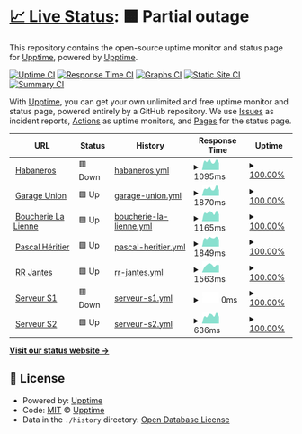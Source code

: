 # [📈 Live Status](https://upptime.github.io/upptime): <!--live status--> **🟧 Partial outage**

This repository contains the open-source uptime monitor and status page for [Upptime](https://upptime.js.org), powered by [Upptime](https://github.com/upptime/upptime).

[![Uptime CI](https://github.com/jessica-habaneros/uptime/workflows/Uptime%20CI/badge.svg)](https://github.com/jessica-habaneros/uptime/actions?query=workflow%3A%22Uptime+CI%22)
[![Response Time CI](https://github.com/jessica-habaneros/uptime/workflows/Response%20Time%20CI/badge.svg)](https://github.com/jessica-habaneros/uptime/actions?query=workflow%3A%22Response+Time+CI%22)
[![Graphs CI](https://github.com/jessica-habaneros/uptime/workflows/Graphs%20CI/badge.svg)](https://github.com/jessica-habaneros/uptime/actions?query=workflow%3A%22Graphs+CI%22)
[![Static Site CI](https://github.com/jessica-habaneros/uptime/workflows/Static%20Site%20CI/badge.svg)](https://github.com/jessica-habaneros/uptime/actions?query=workflow%3A%22Static+Site+CI%22)
[![Summary CI](https://github.com/jessica-habaneros/uptime/workflows/Summary%20CI/badge.svg)](https://github.com/jessica-habaneros/uptime/actions?query=workflow%3A%22Summary+CI%22)

With [Upptime](https://upptime.js.org), you can get your own unlimited and free uptime monitor and status page, powered entirely by a GitHub repository. We use [Issues](https://github.com/upptime/upptime/issues) as incident reports, [Actions](https://github.com/jessica-habaneros/uptime/actions) as uptime monitors, and [Pages](https://upptime.github.io/upptime) for the status page.

<!--start: status pages-->
<!-- This summary is generated by Upptime (https://github.com/upptime/upptime) -->
<!-- Do not edit this manually, your changes will be overwritten -->
<!-- prettier-ignore -->
| URL | Status | History | Response Time | Uptime |
| --- | ------ | ------- | ------------- | ------ |
| <img alt="" src="https://icons.duckduckgo.com/ip3/habaneros.ch.ico" height="13"> [Habaneros](https://habaneros.ch) | 🟥 Down | [habaneros.yml](https://github.com/jessica-habaneros/uptime/commits/HEAD/history/habaneros.yml) | <details><summary><img alt="Response time graph" src="./graphs/habaneros/response-time-week.png" height="20"> 1095ms</summary><br><a href="https://jessica-habaneros.github.io/uptime/history/habaneros"><img alt="Response time 1140" src="https://img.shields.io/endpoint?url=https%3A%2F%2Fraw.githubusercontent.com%2Fjessica-habaneros%2Fuptime%2FHEAD%2Fapi%2Fhabaneros%2Fresponse-time.json"></a><br><a href="https://jessica-habaneros.github.io/uptime/history/habaneros"><img alt="24-hour response time 777" src="https://img.shields.io/endpoint?url=https%3A%2F%2Fraw.githubusercontent.com%2Fjessica-habaneros%2Fuptime%2FHEAD%2Fapi%2Fhabaneros%2Fresponse-time-day.json"></a><br><a href="https://jessica-habaneros.github.io/uptime/history/habaneros"><img alt="7-day response time 1095" src="https://img.shields.io/endpoint?url=https%3A%2F%2Fraw.githubusercontent.com%2Fjessica-habaneros%2Fuptime%2FHEAD%2Fapi%2Fhabaneros%2Fresponse-time-week.json"></a><br><a href="https://jessica-habaneros.github.io/uptime/history/habaneros"><img alt="30-day response time 1123" src="https://img.shields.io/endpoint?url=https%3A%2F%2Fraw.githubusercontent.com%2Fjessica-habaneros%2Fuptime%2FHEAD%2Fapi%2Fhabaneros%2Fresponse-time-month.json"></a><br><a href="https://jessica-habaneros.github.io/uptime/history/habaneros"><img alt="1-year response time 1140" src="https://img.shields.io/endpoint?url=https%3A%2F%2Fraw.githubusercontent.com%2Fjessica-habaneros%2Fuptime%2FHEAD%2Fapi%2Fhabaneros%2Fresponse-time-year.json"></a></details> | <details><summary><a href="https://jessica-habaneros.github.io/uptime/history/habaneros">100.00%</a></summary><a href="https://jessica-habaneros.github.io/uptime/history/habaneros"><img alt="All-time uptime 100.00%" src="https://img.shields.io/endpoint?url=https%3A%2F%2Fraw.githubusercontent.com%2Fjessica-habaneros%2Fuptime%2FHEAD%2Fapi%2Fhabaneros%2Fuptime.json"></a><br><a href="https://jessica-habaneros.github.io/uptime/history/habaneros"><img alt="24-hour uptime 99.99%" src="https://img.shields.io/endpoint?url=https%3A%2F%2Fraw.githubusercontent.com%2Fjessica-habaneros%2Fuptime%2FHEAD%2Fapi%2Fhabaneros%2Fuptime-day.json"></a><br><a href="https://jessica-habaneros.github.io/uptime/history/habaneros"><img alt="7-day uptime 100.00%" src="https://img.shields.io/endpoint?url=https%3A%2F%2Fraw.githubusercontent.com%2Fjessica-habaneros%2Fuptime%2FHEAD%2Fapi%2Fhabaneros%2Fuptime-week.json"></a><br><a href="https://jessica-habaneros.github.io/uptime/history/habaneros"><img alt="30-day uptime 100.00%" src="https://img.shields.io/endpoint?url=https%3A%2F%2Fraw.githubusercontent.com%2Fjessica-habaneros%2Fuptime%2FHEAD%2Fapi%2Fhabaneros%2Fuptime-month.json"></a><br><a href="https://jessica-habaneros.github.io/uptime/history/habaneros"><img alt="1-year uptime 100.00%" src="https://img.shields.io/endpoint?url=https%3A%2F%2Fraw.githubusercontent.com%2Fjessica-habaneros%2Fuptime%2FHEAD%2Fapi%2Fhabaneros%2Fuptime-year.json"></a></details>
| <img alt="" src="https://icons.duckduckgo.com/ip3/garageunion.ch.ico" height="13"> [Garage Union](https://garageunion.ch) | 🟩 Up | [garage-union.yml](https://github.com/jessica-habaneros/uptime/commits/HEAD/history/garage-union.yml) | <details><summary><img alt="Response time graph" src="./graphs/garage-union/response-time-week.png" height="20"> 1870ms</summary><br><a href="https://jessica-habaneros.github.io/uptime/history/garage-union"><img alt="Response time 1843" src="https://img.shields.io/endpoint?url=https%3A%2F%2Fraw.githubusercontent.com%2Fjessica-habaneros%2Fuptime%2FHEAD%2Fapi%2Fgarage-union%2Fresponse-time.json"></a><br><a href="https://jessica-habaneros.github.io/uptime/history/garage-union"><img alt="24-hour response time 1463" src="https://img.shields.io/endpoint?url=https%3A%2F%2Fraw.githubusercontent.com%2Fjessica-habaneros%2Fuptime%2FHEAD%2Fapi%2Fgarage-union%2Fresponse-time-day.json"></a><br><a href="https://jessica-habaneros.github.io/uptime/history/garage-union"><img alt="7-day response time 1870" src="https://img.shields.io/endpoint?url=https%3A%2F%2Fraw.githubusercontent.com%2Fjessica-habaneros%2Fuptime%2FHEAD%2Fapi%2Fgarage-union%2Fresponse-time-week.json"></a><br><a href="https://jessica-habaneros.github.io/uptime/history/garage-union"><img alt="30-day response time 1833" src="https://img.shields.io/endpoint?url=https%3A%2F%2Fraw.githubusercontent.com%2Fjessica-habaneros%2Fuptime%2FHEAD%2Fapi%2Fgarage-union%2Fresponse-time-month.json"></a><br><a href="https://jessica-habaneros.github.io/uptime/history/garage-union"><img alt="1-year response time 1843" src="https://img.shields.io/endpoint?url=https%3A%2F%2Fraw.githubusercontent.com%2Fjessica-habaneros%2Fuptime%2FHEAD%2Fapi%2Fgarage-union%2Fresponse-time-year.json"></a></details> | <details><summary><a href="https://jessica-habaneros.github.io/uptime/history/garage-union">100.00%</a></summary><a href="https://jessica-habaneros.github.io/uptime/history/garage-union"><img alt="All-time uptime 100.00%" src="https://img.shields.io/endpoint?url=https%3A%2F%2Fraw.githubusercontent.com%2Fjessica-habaneros%2Fuptime%2FHEAD%2Fapi%2Fgarage-union%2Fuptime.json"></a><br><a href="https://jessica-habaneros.github.io/uptime/history/garage-union"><img alt="24-hour uptime 100.00%" src="https://img.shields.io/endpoint?url=https%3A%2F%2Fraw.githubusercontent.com%2Fjessica-habaneros%2Fuptime%2FHEAD%2Fapi%2Fgarage-union%2Fuptime-day.json"></a><br><a href="https://jessica-habaneros.github.io/uptime/history/garage-union"><img alt="7-day uptime 100.00%" src="https://img.shields.io/endpoint?url=https%3A%2F%2Fraw.githubusercontent.com%2Fjessica-habaneros%2Fuptime%2FHEAD%2Fapi%2Fgarage-union%2Fuptime-week.json"></a><br><a href="https://jessica-habaneros.github.io/uptime/history/garage-union"><img alt="30-day uptime 100.00%" src="https://img.shields.io/endpoint?url=https%3A%2F%2Fraw.githubusercontent.com%2Fjessica-habaneros%2Fuptime%2FHEAD%2Fapi%2Fgarage-union%2Fuptime-month.json"></a><br><a href="https://jessica-habaneros.github.io/uptime/history/garage-union"><img alt="1-year uptime 100.00%" src="https://img.shields.io/endpoint?url=https%3A%2F%2Fraw.githubusercontent.com%2Fjessica-habaneros%2Fuptime%2FHEAD%2Fapi%2Fgarage-union%2Fuptime-year.json"></a></details>
| <img alt="" src="https://icons.duckduckgo.com/ip3/boucherielalienne.ch.ico" height="13"> [Boucherie La Lienne](https://boucherielalienne.ch) | 🟩 Up | [boucherie-la-lienne.yml](https://github.com/jessica-habaneros/uptime/commits/HEAD/history/boucherie-la-lienne.yml) | <details><summary><img alt="Response time graph" src="./graphs/boucherie-la-lienne/response-time-week.png" height="20"> 1165ms</summary><br><a href="https://jessica-habaneros.github.io/uptime/history/boucherie-la-lienne"><img alt="Response time 1546" src="https://img.shields.io/endpoint?url=https%3A%2F%2Fraw.githubusercontent.com%2Fjessica-habaneros%2Fuptime%2FHEAD%2Fapi%2Fboucherie-la-lienne%2Fresponse-time.json"></a><br><a href="https://jessica-habaneros.github.io/uptime/history/boucherie-la-lienne"><img alt="24-hour response time 924" src="https://img.shields.io/endpoint?url=https%3A%2F%2Fraw.githubusercontent.com%2Fjessica-habaneros%2Fuptime%2FHEAD%2Fapi%2Fboucherie-la-lienne%2Fresponse-time-day.json"></a><br><a href="https://jessica-habaneros.github.io/uptime/history/boucherie-la-lienne"><img alt="7-day response time 1165" src="https://img.shields.io/endpoint?url=https%3A%2F%2Fraw.githubusercontent.com%2Fjessica-habaneros%2Fuptime%2FHEAD%2Fapi%2Fboucherie-la-lienne%2Fresponse-time-week.json"></a><br><a href="https://jessica-habaneros.github.io/uptime/history/boucherie-la-lienne"><img alt="30-day response time 1382" src="https://img.shields.io/endpoint?url=https%3A%2F%2Fraw.githubusercontent.com%2Fjessica-habaneros%2Fuptime%2FHEAD%2Fapi%2Fboucherie-la-lienne%2Fresponse-time-month.json"></a><br><a href="https://jessica-habaneros.github.io/uptime/history/boucherie-la-lienne"><img alt="1-year response time 1546" src="https://img.shields.io/endpoint?url=https%3A%2F%2Fraw.githubusercontent.com%2Fjessica-habaneros%2Fuptime%2FHEAD%2Fapi%2Fboucherie-la-lienne%2Fresponse-time-year.json"></a></details> | <details><summary><a href="https://jessica-habaneros.github.io/uptime/history/boucherie-la-lienne">100.00%</a></summary><a href="https://jessica-habaneros.github.io/uptime/history/boucherie-la-lienne"><img alt="All-time uptime 99.98%" src="https://img.shields.io/endpoint?url=https%3A%2F%2Fraw.githubusercontent.com%2Fjessica-habaneros%2Fuptime%2FHEAD%2Fapi%2Fboucherie-la-lienne%2Fuptime.json"></a><br><a href="https://jessica-habaneros.github.io/uptime/history/boucherie-la-lienne"><img alt="24-hour uptime 100.00%" src="https://img.shields.io/endpoint?url=https%3A%2F%2Fraw.githubusercontent.com%2Fjessica-habaneros%2Fuptime%2FHEAD%2Fapi%2Fboucherie-la-lienne%2Fuptime-day.json"></a><br><a href="https://jessica-habaneros.github.io/uptime/history/boucherie-la-lienne"><img alt="7-day uptime 100.00%" src="https://img.shields.io/endpoint?url=https%3A%2F%2Fraw.githubusercontent.com%2Fjessica-habaneros%2Fuptime%2FHEAD%2Fapi%2Fboucherie-la-lienne%2Fuptime-week.json"></a><br><a href="https://jessica-habaneros.github.io/uptime/history/boucherie-la-lienne"><img alt="30-day uptime 100.00%" src="https://img.shields.io/endpoint?url=https%3A%2F%2Fraw.githubusercontent.com%2Fjessica-habaneros%2Fuptime%2FHEAD%2Fapi%2Fboucherie-la-lienne%2Fuptime-month.json"></a><br><a href="https://jessica-habaneros.github.io/uptime/history/boucherie-la-lienne"><img alt="1-year uptime 99.98%" src="https://img.shields.io/endpoint?url=https%3A%2F%2Fraw.githubusercontent.com%2Fjessica-habaneros%2Fuptime%2FHEAD%2Fapi%2Fboucherie-la-lienne%2Fuptime-year.json"></a></details>
| <img alt="" src="https://icons.duckduckgo.com/ip3/pascal-heritier.ch.ico" height="13"> [Pascal Héritier](https://pascal-heritier.ch) | 🟩 Up | [pascal-heritier.yml](https://github.com/jessica-habaneros/uptime/commits/HEAD/history/pascal-heritier.yml) | <details><summary><img alt="Response time graph" src="./graphs/pascal-heritier/response-time-week.png" height="20"> 1849ms</summary><br><a href="https://jessica-habaneros.github.io/uptime/history/pascal-heritier"><img alt="Response time 1832" src="https://img.shields.io/endpoint?url=https%3A%2F%2Fraw.githubusercontent.com%2Fjessica-habaneros%2Fuptime%2FHEAD%2Fapi%2Fpascal-heritier%2Fresponse-time.json"></a><br><a href="https://jessica-habaneros.github.io/uptime/history/pascal-heritier"><img alt="24-hour response time 1511" src="https://img.shields.io/endpoint?url=https%3A%2F%2Fraw.githubusercontent.com%2Fjessica-habaneros%2Fuptime%2FHEAD%2Fapi%2Fpascal-heritier%2Fresponse-time-day.json"></a><br><a href="https://jessica-habaneros.github.io/uptime/history/pascal-heritier"><img alt="7-day response time 1849" src="https://img.shields.io/endpoint?url=https%3A%2F%2Fraw.githubusercontent.com%2Fjessica-habaneros%2Fuptime%2FHEAD%2Fapi%2Fpascal-heritier%2Fresponse-time-week.json"></a><br><a href="https://jessica-habaneros.github.io/uptime/history/pascal-heritier"><img alt="30-day response time 1868" src="https://img.shields.io/endpoint?url=https%3A%2F%2Fraw.githubusercontent.com%2Fjessica-habaneros%2Fuptime%2FHEAD%2Fapi%2Fpascal-heritier%2Fresponse-time-month.json"></a><br><a href="https://jessica-habaneros.github.io/uptime/history/pascal-heritier"><img alt="1-year response time 1832" src="https://img.shields.io/endpoint?url=https%3A%2F%2Fraw.githubusercontent.com%2Fjessica-habaneros%2Fuptime%2FHEAD%2Fapi%2Fpascal-heritier%2Fresponse-time-year.json"></a></details> | <details><summary><a href="https://jessica-habaneros.github.io/uptime/history/pascal-heritier">100.00%</a></summary><a href="https://jessica-habaneros.github.io/uptime/history/pascal-heritier"><img alt="All-time uptime 100.00%" src="https://img.shields.io/endpoint?url=https%3A%2F%2Fraw.githubusercontent.com%2Fjessica-habaneros%2Fuptime%2FHEAD%2Fapi%2Fpascal-heritier%2Fuptime.json"></a><br><a href="https://jessica-habaneros.github.io/uptime/history/pascal-heritier"><img alt="24-hour uptime 100.00%" src="https://img.shields.io/endpoint?url=https%3A%2F%2Fraw.githubusercontent.com%2Fjessica-habaneros%2Fuptime%2FHEAD%2Fapi%2Fpascal-heritier%2Fuptime-day.json"></a><br><a href="https://jessica-habaneros.github.io/uptime/history/pascal-heritier"><img alt="7-day uptime 100.00%" src="https://img.shields.io/endpoint?url=https%3A%2F%2Fraw.githubusercontent.com%2Fjessica-habaneros%2Fuptime%2FHEAD%2Fapi%2Fpascal-heritier%2Fuptime-week.json"></a><br><a href="https://jessica-habaneros.github.io/uptime/history/pascal-heritier"><img alt="30-day uptime 100.00%" src="https://img.shields.io/endpoint?url=https%3A%2F%2Fraw.githubusercontent.com%2Fjessica-habaneros%2Fuptime%2FHEAD%2Fapi%2Fpascal-heritier%2Fuptime-month.json"></a><br><a href="https://jessica-habaneros.github.io/uptime/history/pascal-heritier"><img alt="1-year uptime 100.00%" src="https://img.shields.io/endpoint?url=https%3A%2F%2Fraw.githubusercontent.com%2Fjessica-habaneros%2Fuptime%2FHEAD%2Fapi%2Fpascal-heritier%2Fuptime-year.json"></a></details>
| <img alt="" src="https://icons.duckduckgo.com/ip3/rrjantes.ch.ico" height="13"> [RR Jantes](https://rrjantes.ch) | 🟩 Up | [rr-jantes.yml](https://github.com/jessica-habaneros/uptime/commits/HEAD/history/rr-jantes.yml) | <details><summary><img alt="Response time graph" src="./graphs/rr-jantes/response-time-week.png" height="20"> 1563ms</summary><br><a href="https://jessica-habaneros.github.io/uptime/history/rr-jantes"><img alt="Response time 1812" src="https://img.shields.io/endpoint?url=https%3A%2F%2Fraw.githubusercontent.com%2Fjessica-habaneros%2Fuptime%2FHEAD%2Fapi%2Frr-jantes%2Fresponse-time.json"></a><br><a href="https://jessica-habaneros.github.io/uptime/history/rr-jantes"><img alt="24-hour response time 1619" src="https://img.shields.io/endpoint?url=https%3A%2F%2Fraw.githubusercontent.com%2Fjessica-habaneros%2Fuptime%2FHEAD%2Fapi%2Frr-jantes%2Fresponse-time-day.json"></a><br><a href="https://jessica-habaneros.github.io/uptime/history/rr-jantes"><img alt="7-day response time 1563" src="https://img.shields.io/endpoint?url=https%3A%2F%2Fraw.githubusercontent.com%2Fjessica-habaneros%2Fuptime%2FHEAD%2Fapi%2Frr-jantes%2Fresponse-time-week.json"></a><br><a href="https://jessica-habaneros.github.io/uptime/history/rr-jantes"><img alt="30-day response time 1833" src="https://img.shields.io/endpoint?url=https%3A%2F%2Fraw.githubusercontent.com%2Fjessica-habaneros%2Fuptime%2FHEAD%2Fapi%2Frr-jantes%2Fresponse-time-month.json"></a><br><a href="https://jessica-habaneros.github.io/uptime/history/rr-jantes"><img alt="1-year response time 1812" src="https://img.shields.io/endpoint?url=https%3A%2F%2Fraw.githubusercontent.com%2Fjessica-habaneros%2Fuptime%2FHEAD%2Fapi%2Frr-jantes%2Fresponse-time-year.json"></a></details> | <details><summary><a href="https://jessica-habaneros.github.io/uptime/history/rr-jantes">100.00%</a></summary><a href="https://jessica-habaneros.github.io/uptime/history/rr-jantes"><img alt="All-time uptime 100.00%" src="https://img.shields.io/endpoint?url=https%3A%2F%2Fraw.githubusercontent.com%2Fjessica-habaneros%2Fuptime%2FHEAD%2Fapi%2Frr-jantes%2Fuptime.json"></a><br><a href="https://jessica-habaneros.github.io/uptime/history/rr-jantes"><img alt="24-hour uptime 100.00%" src="https://img.shields.io/endpoint?url=https%3A%2F%2Fraw.githubusercontent.com%2Fjessica-habaneros%2Fuptime%2FHEAD%2Fapi%2Frr-jantes%2Fuptime-day.json"></a><br><a href="https://jessica-habaneros.github.io/uptime/history/rr-jantes"><img alt="7-day uptime 100.00%" src="https://img.shields.io/endpoint?url=https%3A%2F%2Fraw.githubusercontent.com%2Fjessica-habaneros%2Fuptime%2FHEAD%2Fapi%2Frr-jantes%2Fuptime-week.json"></a><br><a href="https://jessica-habaneros.github.io/uptime/history/rr-jantes"><img alt="30-day uptime 100.00%" src="https://img.shields.io/endpoint?url=https%3A%2F%2Fraw.githubusercontent.com%2Fjessica-habaneros%2Fuptime%2FHEAD%2Fapi%2Frr-jantes%2Fuptime-month.json"></a><br><a href="https://jessica-habaneros.github.io/uptime/history/rr-jantes"><img alt="1-year uptime 100.00%" src="https://img.shields.io/endpoint?url=https%3A%2F%2Fraw.githubusercontent.com%2Fjessica-habaneros%2Fuptime%2FHEAD%2Fapi%2Frr-jantes%2Fuptime-year.json"></a></details>
| <img alt="" src="https://icons.duckduckgo.com/ip3/s1.stevenroh.ch.ico" height="13"> [Serveur S1](https://s1.stevenroh.ch) | 🟥 Down | [serveur-s1.yml](https://github.com/jessica-habaneros/uptime/commits/HEAD/history/serveur-s1.yml) | <details><summary><img alt="Response time graph" src="./graphs/serveur-s1/response-time-week.png" height="20"> 0ms</summary><br><a href="https://jessica-habaneros.github.io/uptime/history/serveur-s1"><img alt="Response time 0" src="https://img.shields.io/endpoint?url=https%3A%2F%2Fraw.githubusercontent.com%2Fjessica-habaneros%2Fuptime%2FHEAD%2Fapi%2Fserveur-s1%2Fresponse-time.json"></a><br><a href="https://jessica-habaneros.github.io/uptime/history/serveur-s1"><img alt="24-hour response time 0" src="https://img.shields.io/endpoint?url=https%3A%2F%2Fraw.githubusercontent.com%2Fjessica-habaneros%2Fuptime%2FHEAD%2Fapi%2Fserveur-s1%2Fresponse-time-day.json"></a><br><a href="https://jessica-habaneros.github.io/uptime/history/serveur-s1"><img alt="7-day response time 0" src="https://img.shields.io/endpoint?url=https%3A%2F%2Fraw.githubusercontent.com%2Fjessica-habaneros%2Fuptime%2FHEAD%2Fapi%2Fserveur-s1%2Fresponse-time-week.json"></a><br><a href="https://jessica-habaneros.github.io/uptime/history/serveur-s1"><img alt="30-day response time 0" src="https://img.shields.io/endpoint?url=https%3A%2F%2Fraw.githubusercontent.com%2Fjessica-habaneros%2Fuptime%2FHEAD%2Fapi%2Fserveur-s1%2Fresponse-time-month.json"></a><br><a href="https://jessica-habaneros.github.io/uptime/history/serveur-s1"><img alt="1-year response time 0" src="https://img.shields.io/endpoint?url=https%3A%2F%2Fraw.githubusercontent.com%2Fjessica-habaneros%2Fuptime%2FHEAD%2Fapi%2Fserveur-s1%2Fresponse-time-year.json"></a></details> | <details><summary><a href="https://jessica-habaneros.github.io/uptime/history/serveur-s1">100.00%</a></summary><a href="https://jessica-habaneros.github.io/uptime/history/serveur-s1"><img alt="All-time uptime 72.81%" src="https://img.shields.io/endpoint?url=https%3A%2F%2Fraw.githubusercontent.com%2Fjessica-habaneros%2Fuptime%2FHEAD%2Fapi%2Fserveur-s1%2Fuptime.json"></a><br><a href="https://jessica-habaneros.github.io/uptime/history/serveur-s1"><img alt="24-hour uptime 100.00%" src="https://img.shields.io/endpoint?url=https%3A%2F%2Fraw.githubusercontent.com%2Fjessica-habaneros%2Fuptime%2FHEAD%2Fapi%2Fserveur-s1%2Fuptime-day.json"></a><br><a href="https://jessica-habaneros.github.io/uptime/history/serveur-s1"><img alt="7-day uptime 100.00%" src="https://img.shields.io/endpoint?url=https%3A%2F%2Fraw.githubusercontent.com%2Fjessica-habaneros%2Fuptime%2FHEAD%2Fapi%2Fserveur-s1%2Fuptime-week.json"></a><br><a href="https://jessica-habaneros.github.io/uptime/history/serveur-s1"><img alt="30-day uptime 99.34%" src="https://img.shields.io/endpoint?url=https%3A%2F%2Fraw.githubusercontent.com%2Fjessica-habaneros%2Fuptime%2FHEAD%2Fapi%2Fserveur-s1%2Fuptime-month.json"></a><br><a href="https://jessica-habaneros.github.io/uptime/history/serveur-s1"><img alt="1-year uptime 72.81%" src="https://img.shields.io/endpoint?url=https%3A%2F%2Fraw.githubusercontent.com%2Fjessica-habaneros%2Fuptime%2FHEAD%2Fapi%2Fserveur-s1%2Fuptime-year.json"></a></details>
| <img alt="" src="https://icons.duckduckgo.com/ip3/s2.stevenroh.ch.ico" height="13"> [Serveur S2](https://s2.stevenroh.ch) | 🟩 Up | [serveur-s2.yml](https://github.com/jessica-habaneros/uptime/commits/HEAD/history/serveur-s2.yml) | <details><summary><img alt="Response time graph" src="./graphs/serveur-s2/response-time-week.png" height="20"> 636ms</summary><br><a href="https://jessica-habaneros.github.io/uptime/history/serveur-s2"><img alt="Response time 647" src="https://img.shields.io/endpoint?url=https%3A%2F%2Fraw.githubusercontent.com%2Fjessica-habaneros%2Fuptime%2FHEAD%2Fapi%2Fserveur-s2%2Fresponse-time.json"></a><br><a href="https://jessica-habaneros.github.io/uptime/history/serveur-s2"><img alt="24-hour response time 524" src="https://img.shields.io/endpoint?url=https%3A%2F%2Fraw.githubusercontent.com%2Fjessica-habaneros%2Fuptime%2FHEAD%2Fapi%2Fserveur-s2%2Fresponse-time-day.json"></a><br><a href="https://jessica-habaneros.github.io/uptime/history/serveur-s2"><img alt="7-day response time 636" src="https://img.shields.io/endpoint?url=https%3A%2F%2Fraw.githubusercontent.com%2Fjessica-habaneros%2Fuptime%2FHEAD%2Fapi%2Fserveur-s2%2Fresponse-time-week.json"></a><br><a href="https://jessica-habaneros.github.io/uptime/history/serveur-s2"><img alt="30-day response time 668" src="https://img.shields.io/endpoint?url=https%3A%2F%2Fraw.githubusercontent.com%2Fjessica-habaneros%2Fuptime%2FHEAD%2Fapi%2Fserveur-s2%2Fresponse-time-month.json"></a><br><a href="https://jessica-habaneros.github.io/uptime/history/serveur-s2"><img alt="1-year response time 647" src="https://img.shields.io/endpoint?url=https%3A%2F%2Fraw.githubusercontent.com%2Fjessica-habaneros%2Fuptime%2FHEAD%2Fapi%2Fserveur-s2%2Fresponse-time-year.json"></a></details> | <details><summary><a href="https://jessica-habaneros.github.io/uptime/history/serveur-s2">100.00%</a></summary><a href="https://jessica-habaneros.github.io/uptime/history/serveur-s2"><img alt="All-time uptime 100.00%" src="https://img.shields.io/endpoint?url=https%3A%2F%2Fraw.githubusercontent.com%2Fjessica-habaneros%2Fuptime%2FHEAD%2Fapi%2Fserveur-s2%2Fuptime.json"></a><br><a href="https://jessica-habaneros.github.io/uptime/history/serveur-s2"><img alt="24-hour uptime 100.00%" src="https://img.shields.io/endpoint?url=https%3A%2F%2Fraw.githubusercontent.com%2Fjessica-habaneros%2Fuptime%2FHEAD%2Fapi%2Fserveur-s2%2Fuptime-day.json"></a><br><a href="https://jessica-habaneros.github.io/uptime/history/serveur-s2"><img alt="7-day uptime 100.00%" src="https://img.shields.io/endpoint?url=https%3A%2F%2Fraw.githubusercontent.com%2Fjessica-habaneros%2Fuptime%2FHEAD%2Fapi%2Fserveur-s2%2Fuptime-week.json"></a><br><a href="https://jessica-habaneros.github.io/uptime/history/serveur-s2"><img alt="30-day uptime 100.00%" src="https://img.shields.io/endpoint?url=https%3A%2F%2Fraw.githubusercontent.com%2Fjessica-habaneros%2Fuptime%2FHEAD%2Fapi%2Fserveur-s2%2Fuptime-month.json"></a><br><a href="https://jessica-habaneros.github.io/uptime/history/serveur-s2"><img alt="1-year uptime 100.00%" src="https://img.shields.io/endpoint?url=https%3A%2F%2Fraw.githubusercontent.com%2Fjessica-habaneros%2Fuptime%2FHEAD%2Fapi%2Fserveur-s2%2Fuptime-year.json"></a></details>

<!--end: status pages-->

[**Visit our status website →**](https://upptime.github.io/upptime)

## 📄 License

- Powered by: [Upptime](https://github.com/upptime/upptime)
- Code: [MIT](./LICENSE) © [Upptime](https://upptime.js.org)
- Data in the `./history` directory: [Open Database License](https://opendatacommons.org/licenses/odbl/1-0/)
